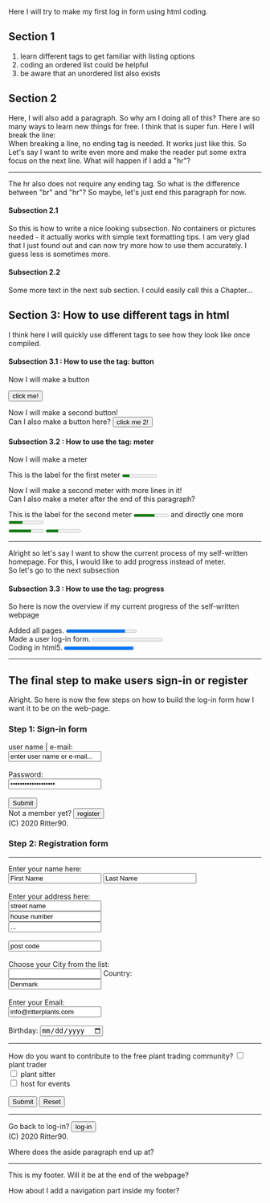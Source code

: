 <!-- KRitter90.github.io -->
<!-- DOCTYPE html -->
<html lang="en">
  <head>
    <meta charset="UTF-8">
    <title> This is the debugging testpage </title>
  </head>
  <body>
    <p>Here I will try to make my first log in form using html coding. </p>
    <section>
      <h2> Section 1 </h2>
      <ol>
        <li> learn different tags to get familiar with listing options </li>
        <li> coding an ordered list could be helpful</li>
        <li> be aware that an unordered list also exists </li>
      </ol>
    </section>
    <section>
      <h2> Section 2 </h2>
      Here, I will also add a paragraph. So why am I doing all of this?
        There are so many ways to learn new things for free.
        I think that is super fun. Here I will break the line:
      <br> When breaking a line, no ending tag is needed. It works just like this. 
        So Let's say I want to write even more and make the reader put some extra focus on the next line. What will happen if I add a "hr"?
      <hr> The hr also does not require any ending tag. So what is the difference between "br" and "hr"? 
      So maybe, let's just end this paragraph for now.
        <section>
          <h4> Subsection 2.1 </h4>
            <p> So this is how to write a nice looking subsection. No containers or pictures needed - it actually works with simple text formatting tips. I am very glad that I just found out and can now try more how to use them accurately. I guess less is sometimes more. </p> 
        </section>
        <section>
          <h4> Subsection 2.2 </h4>
            <p> Some more text in the next sub section. I could easily call this a Chapter... </p> 
        </section>    
    </section>
    <section> 
      <h2> Section 3: How to use different tags in html </h2>
      <p> I think here I will quickly use different tags to see how they look like once compiled. </p>
         <section> 
          <h4> Subsection 3.1 : How to use the tag: button </h4>
          <p> Now I will make a button </p>
          <button id="my_first_button" name="button_no_one" value="click">click me!
          </button>
          <p> Now I will make a second button! <br> Can I also make a button here? 
            <button id="my_second_button" name="button_no_two" value="click2">click me 2!
            </button></p>
          </section> 
      <!-- This section is about the meter-tag-->
          <section> 
            <h4> Subsection 3.2 : How to use the tag: meter </h4>
            <p> Now I will make a meter </p>
            <label for="my_first_meter">This is the label for the first meter</label>
            <meter id="my_first_meter" min="0" max="20" value="4">This is 4 out of 20 </meter><br>
            <p> Now I will make a second meter with more lines in it! <br> Can I also make a meter after the end of this paragraph?</p>
            <label for="my_second_meter">This is the label for the second meter</label>
            <meter id="my_second_meter" min="0" max="20" value="12">This is 12 out of 20 </meter>
            and directly one more
            <meter id="my_third_meter" min="0" max="20" value="8">This is 8 out of 20 </meter> <br>
            <meter min="0" max="20" value="13">This is 13 out of 20 </meter> 
            <meter min="0" max="20" value="7">This is 7 out of 20 </meter> <hr>
            Alright so let's say I want to show the current process of my self-written homepage. For this, I would like to add progress instead of meter. <br>
            So let's go to the next subsection
          </section>
          <!-- This section is about the progress-tag-->
          <section> 
            <h4> Subsection 3.3 : How to use the tag: progress </h4>
            <p> So here is now the overview if my current progress of the self-written webpage </p>
              <label for="progress1">Added all pages.</label>
              <progress id="progress1" value="84" max="100"> 84% </progress> <br>
              <label for="progress2">Made a user log-in form.</label>
              <progress id="progress2" value="0" max="100"> 0% </progress> <br>
              <label for="progress3">Coding in html5.</label>
              <progress id="progress3" value="98" max="100"> 98% </progress> <br><hr>
          </section> 
   </section>
   <section>
     <h2> The final step to make users sign-in or register </h2>
     <p> Alright. So here is now the few steps on how to build the log-in form how I want it to be on the web-page. <br></p>
     <h3> Step 1: Sign-in form </h3>
     <!-- add here the form -->
      <form action="/action_page.php" method="get">
        <label for="user_or_e-mail">user name | e-mail:</label><br>
        <input type="text" id="user_or_e-mail" name="user" value="enter user name or e-mail..."><br><br>
        <label for="pw">Password:</label><br>
        <input type="password" id="pw" name="pw" value="enter your password"><br><br>
        <input type="submit" value="Submit"><br>
        Not a member yet?
        <button id="button_form" name="button_form">register</button><br>
        (C) 2020 Ritter90. 
      </form>
      <h3> Step 2: Registration form </h3>
       <form action="/action_page.php" method="get"><hr>
        <!-- Name of the user -->
        Enter your name here:<br>
        <input type="text" id="fname" name="fname" value="First Name" required>
        <input type="text" id="lname" name="lname" value="Last Name" required><br><br>
        <!-- Address -->
        Enter your address here:<br>
          <!-- Street -->
          <input type="text" id="street_1" name="street_1" value="street name" required><br>
          <input type="text" id="street_2" name="street_2" value="house number" {1-3}[0-9] required><br>
          <input type="text" id="street_3" name="street_3" value="..."><br><br>
          <input type="text" id="street_4" name="street_4" value="post code" {4-5}[0-9] required><br><br>
          <!-- City -->
          <label for="city">Choose your City from the list:</label><br>
          <input list="cities" name="city" id="city" required>
            <datalist id="cities">
              <option value="Copenhagen">
              <option value="Aarhus">
              <option value="Odense">
              <option value="Aalborg">
              <option value="Esbjerg">
              <option value="Randers">
              <option value="Kolding">
              <option value="Horsens">
              <option value="Vejle">
            </datalist> 
          <!-- Country -->
          <label for="country">Country:</label><br>
          <input type="text" id="country" name="country" value="Denmark"><br><br>
        <!-- Contact Details -->  
         <label for="e-mail">Enter your Email:</label><br>
         <input type="email" id="email" name="email" value="info@ritterplants.com"><br><br>
        <!-- Birthday -->
         <label for="birthday">Birthday:</label>
         <input type="date" id="birthday" name="birthday"> <hr>
         How do you want to contribute to the free plant trading community?
        <!-- Add some check boxes here -->
          <input type="checkbox" id="user_role1" name="user_role1">
          <label for="user_role1"> plant trader </label><br>
          <input type="checkbox" id="user_role2" name="user_role2">
          <label for="user_role2"> plant sitter </label><br>
          <input type="checkbox" id="user_role3" name="user_role3">
          <label for="user_role3"> host for events</label><br><br>
        <!-- Submit -->
        <input type="submit" value="Submit">  <input type="reset"><hr>
        Go back to log-in?
        <button id="button_reg_log-in" name="button_reg_log-in">log-in</button><br>
        (C) 2020 Ritter90. 
      </form>    
   </section>
 </body>  
  <aside>
    <p>Where does the aside paragraph end up at?</p>
  </aside>
  
  <footer>  <hr> This is my footer. Will it be at the end of the webpage?
    <nav>
      <p> How about I add a navigation part inside my footer? </p>
    </nav>
  </footer>
  
</html>
